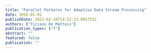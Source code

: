 ```yaml
---
title: "Parallel Patterns for Adaptive Data Stream Processing"
date: 2016-01-01
publishDate: 2021-02-18T14:22:23.892753Z
authors: ["Tiziano De Matteis"]
publication_types: ["7"]
abstract: ""
featured: false
publication: ""
---
```


